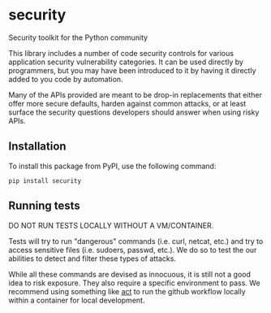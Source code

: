 # security
Security toolkit for the Python community

This library includes a number of code security controls for various application security vulnerability categories. It can be used directly by programmers, but you may have been introduced to it by having it directly added to you code by automation.

Many of the APIs provided are meant to be drop-in replacements that either offer more secure defaults, harden against common attacks, or at least surface the security questions developers should answer when using risky APIs.

## Installation

To install this package from PyPI, use the following command:

`pip install security`

## Running tests

DO NOT RUN TESTS LOCALLY WITHOUT A VM/CONTAINER.

Tests will try to run "dangerous" commands (i.e. curl, netcat, etc.) and try to access sensitive files (i.e. sudoers, passwd, etc.). We do so to test the our abilities to detect and filter these types of attacks.

While all these commands are devised as innocuous, it is still not a good idea to risk exposure. They also require a specific environment to pass. We recommend using something like [act](https://github.com/nektos/act) to run the github workflow locally within a container for local development.
